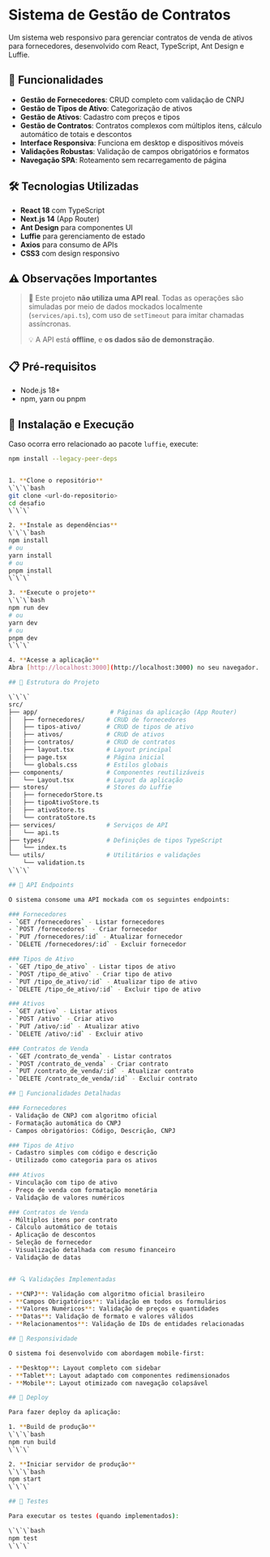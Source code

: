 # Sistema de Gestão de Contratos

Um sistema web responsivo para gerenciar contratos de venda de ativos para fornecedores, desenvolvido com React, TypeScript, Ant Design e Luffie.

## 🚀 Funcionalidades

- **Gestão de Fornecedores**: CRUD completo com validação de CNPJ
- **Gestão de Tipos de Ativo**: Categorização de ativos
- **Gestão de Ativos**: Cadastro com preços e tipos
- **Gestão de Contratos**: Contratos complexos com múltiplos itens, cálculo automático de totais e descontos
- **Interface Responsiva**: Funciona em desktop e dispositivos móveis
- **Validações Robustas**: Validação de campos obrigatórios e formatos
- **Navegação SPA**: Roteamento sem recarregamento de página

## 🛠️ Tecnologias Utilizadas

- **React 18** com TypeScript
- **Next.js 14** (App Router)
- **Ant Design** para componentes UI
- **Luffie** para gerenciamento de estado
- **Axios** para consumo de APIs
- **CSS3** com design responsivo

## ⚠️ Observações Importantes

> 📢 Este projeto **não utiliza uma API real**. Todas as operações são simuladas por meio de dados mockados localmente (`services/api.ts`), com uso de `setTimeout` para imitar chamadas assíncronas.
>
> 💡 A API está **offline**, e **os dados são de demonstração**.


## 📋 Pré-requisitos

- Node.js 18+ 
- npm, yarn ou pnpm

## 🔧 Instalação e Execução

Caso ocorra erro relacionado ao pacote `luffie`, execute:

```bash
npm install --legacy-peer-deps


1. **Clone o repositório**
\`\`\`bash
git clone <url-do-repositorio>
cd desafio
\`\`\`

2. **Instale as dependências**
\`\`\`bash
npm install
# ou
yarn install
# ou
pnpm install
\`\`\`

3. **Execute o projeto**
\`\`\`bash
npm run dev
# ou
yarn dev
# ou
pnpm dev
\`\`\`

4. **Acesse a aplicação**
Abra [http://localhost:3000](http://localhost:3000) no seu navegador.

## 📁 Estrutura do Projeto

\`\`\`
src/
├── app/                    # Páginas da aplicação (App Router)
│   ├── fornecedores/      # CRUD de fornecedores
│   ├── tipos-ativo/       # CRUD de tipos de ativo
│   ├── ativos/            # CRUD de ativos
│   ├── contratos/         # CRUD de contratos
│   ├── layout.tsx         # Layout principal
│   ├── page.tsx           # Página inicial
│   └── globals.css        # Estilos globais
├── components/            # Componentes reutilizáveis
│   └── Layout.tsx         # Layout da aplicação
├── stores/                # Stores do Luffie
│   ├── fornecedorStore.ts
│   ├── tipoAtivoStore.ts
│   ├── ativoStore.ts
│   └── contratoStore.ts
├── services/              # Serviços de API
│   └── api.ts
├── types/                 # Definições de tipos TypeScript
│   └── index.ts
└── utils/                 # Utilitários e validações
    └── validation.ts
\`\`\`

## 🔌 API Endpoints

O sistema consome uma API mockada com os seguintes endpoints:

### Fornecedores
- `GET /fornecedores` - Listar fornecedores
- `POST /fornecedores` - Criar fornecedor
- `PUT /fornecedores/:id` - Atualizar fornecedor
- `DELETE /fornecedores/:id` - Excluir fornecedor

### Tipos de Ativo
- `GET /tipo_de_ativo` - Listar tipos de ativo
- `POST /tipo_de_ativo` - Criar tipo de ativo
- `PUT /tipo_de_ativo/:id` - Atualizar tipo de ativo
- `DELETE /tipo_de_ativo/:id` - Excluir tipo de ativo

### Ativos
- `GET /ativo` - Listar ativos
- `POST /ativo` - Criar ativo
- `PUT /ativo/:id` - Atualizar ativo
- `DELETE /ativo/:id` - Excluir ativo

### Contratos de Venda
- `GET /contrato_de_venda` - Listar contratos
- `POST /contrato_de_venda` - Criar contrato
- `PUT /contrato_de_venda/:id` - Atualizar contrato
- `DELETE /contrato_de_venda/:id` - Excluir contrato

## 🎯 Funcionalidades Detalhadas

### Fornecedores
- Validação de CNPJ com algoritmo oficial
- Formatação automática do CNPJ
- Campos obrigatórios: Código, Descrição, CNPJ

### Tipos de Ativo
- Cadastro simples com código e descrição
- Utilizado como categoria para os ativos

### Ativos
- Vinculação com tipo de ativo
- Preço de venda com formatação monetária
- Validação de valores numéricos

### Contratos de Venda
- Múltiplos itens por contrato
- Cálculo automático de totais
- Aplicação de descontos
- Seleção de fornecedor
- Visualização detalhada com resumo financeiro
- Validação de datas


## 🔍 Validações Implementadas

- **CNPJ**: Validação com algoritmo oficial brasileiro
- **Campos Obrigatórios**: Validação em todos os formulários
- **Valores Numéricos**: Validação de preços e quantidades
- **Datas**: Validação de formato e valores válidos
- **Relacionamentos**: Validação de IDs de entidades relacionadas

## 📱 Responsividade

O sistema foi desenvolvido com abordagem mobile-first:

- **Desktop**: Layout completo com sidebar
- **Tablet**: Layout adaptado com componentes redimensionados
- **Mobile**: Layout otimizado com navegação colapsável

## 🚀 Deploy

Para fazer deploy da aplicação:

1. **Build de produção**
\`\`\`bash
npm run build
\`\`\`

2. **Iniciar servidor de produção**
\`\`\`bash
npm start
\`\`\`

## 🧪 Testes

Para executar os testes (quando implementados):

\`\`\`bash
npm test
\`\`\`



